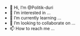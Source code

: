 - 👋 Hi, I’m @Politik-duri
- 👀 I’m interested in ...
- 🌱 I’m currently learning ...
- 💞️ I’m looking to collaborate on ...
- 📫 How to reach me ...

<!---
Politik-duri/Politik-duri is a ✨ special ✨ repository because its `README.md` (this file) appears on your GitHub profile.
You can click the Preview link to take a look at your changes.
--->
